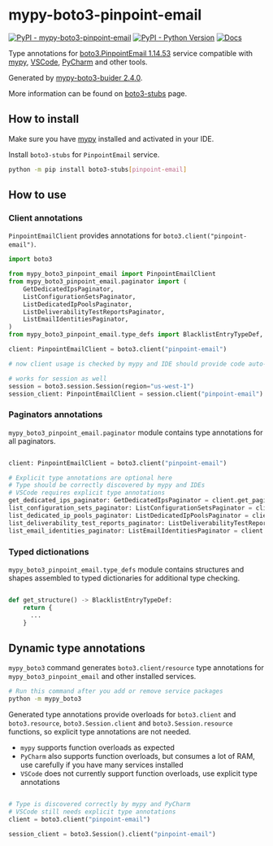 # mypy-boto3-pinpoint-email

[![PyPI - mypy-boto3-pinpoint-email](https://img.shields.io/pypi/v/mypy-boto3-pinpoint-email.svg?color=blue)](https://pypi.org/project/mypy-boto3-pinpoint-email)
[![PyPI - Python Version](https://img.shields.io/pypi/pyversions/mypy-boto3-pinpoint-email.svg?color=blue)](https://pypi.org/project/mypy-boto3-pinpoint-email)
[![Docs](https://img.shields.io/readthedocs/mypy-boto3-builder.svg?color=blue)](https://mypy-boto3-builder.readthedocs.io/)

Type annotations for
[boto3.PinpointEmail 1.14.53](https://boto3.amazonaws.com/v1/documentation/api/1.14.53/reference/services/pinpoint-email.html#PinpointEmail) service
compatible with [mypy](https://github.com/python/mypy), [VSCode](https://code.visualstudio.com/),
[PyCharm](https://www.jetbrains.com/pycharm/) and other tools.

Generated by [mypy-boto3-buider 2.4.0](https://github.com/vemel/mypy_boto3_builder).

More information can be found on [boto3-stubs](https://pypi.org/project/boto3-stubs/) page.

## How to install

Make sure you have [mypy](https://github.com/python/mypy) installed and activated in your IDE.

Install `boto3-stubs` for `PinpointEmail` service.

```bash
python -m pip install boto3-stubs[pinpoint-email]
```

## How to use

### Client annotations

`PinpointEmailClient` provides annotations for `boto3.client("pinpoint-email")`.

```python
import boto3

from mypy_boto3_pinpoint_email import PinpointEmailClient
from mypy_boto3_pinpoint_email.paginator import (
    GetDedicatedIpsPaginator,
    ListConfigurationSetsPaginator,
    ListDedicatedIpPoolsPaginator,
    ListDeliverabilityTestReportsPaginator,
    ListEmailIdentitiesPaginator,
)
from mypy_boto3_pinpoint_email.type_defs import BlacklistEntryTypeDef, ...

client: PinpointEmailClient = boto3.client("pinpoint-email")

# now client usage is checked by mypy and IDE should provide code auto-complete

# works for session as well
session = boto3.session.Session(region="us-west-1")
session_client: PinpointEmailClient = session.client("pinpoint-email")
```

### Paginators annotations

`mypy_boto3_pinpoint_email.paginator` module contains type annotations for all paginators.

```python

client: PinpointEmailClient = boto3.client("pinpoint-email")

# Explicit type annotations are optional here
# Type should be correctly discovered by mypy and IDEs
# VSCode requires explicit type annotations
get_dedicated_ips_paginator: GetDedicatedIpsPaginator = client.get_paginator("get_dedicated_ips")
list_configuration_sets_paginator: ListConfigurationSetsPaginator = client.get_paginator("list_configuration_sets")
list_dedicated_ip_pools_paginator: ListDedicatedIpPoolsPaginator = client.get_paginator("list_dedicated_ip_pools")
list_deliverability_test_reports_paginator: ListDeliverabilityTestReportsPaginator = client.get_paginator("list_deliverability_test_reports")
list_email_identities_paginator: ListEmailIdentitiesPaginator = client.get_paginator("list_email_identities")
```







### Typed dictionations

`mypy_boto3_pinpoint_email.type_defs` module contains structures and shapes assembled
to typed dictionaries for additional type checking.

```python

def get_structure() -> BlacklistEntryTypeDef:
    return {
      ...
    }
```


## Dynamic type annotations

`mypy_boto3` command generates `boto3.client/resource` type annotations for
`mypy_boto3_pinpoint_email` and other installed services.

```bash
# Run this command after you add or remove service packages
python -m mypy_boto3
```

Generated type annotations provide overloads for `boto3.client` and `boto3.resource`,
`boto3.Session.client` and `boto3.Session.resource` functions,
so explicit type annotations are not needed.

- `mypy` supports function overloads as expected
- `PyCharm` also supports function overloads, but consumes a lot of RAM, use carefully if you have many services installed
- `VSCode` does not currently support function overloads, use explicit type annotations

```python

# Type is discovered correctly by mypy and PyCharm
# VSCode still needs explicit type annotations
client = boto3.client("pinpoint-email")

session_client = boto3.Session().client("pinpoint-email")
```
